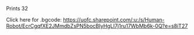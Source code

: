 Prints 32

Click here for .bgcode: https://uofc.sharepoint.com/:u:/s/Human-Robot/EcrCgqfXE2JMmdbZsPN5bocBIyHgLI7j1ru17WbMb6k-0Q?e=s8iT27


